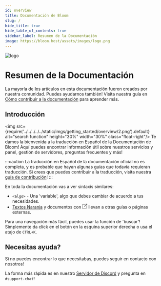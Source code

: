 ```yaml
---
id: overview
title: Documentación de Bloom
slug: /
hide_title: true
hide_table_of_contents: true
sidebar_label: Resumen de la Documentación
image: https://bloom.host/assets/images/logo.png
---
```


<div class="text--center">
<img src="https://bloom.host/logo-white.svg" alt="logo" height="50%" width="50%"/>
<h1>Resumen de la Documentación</h1>
</div>

La mayoría de los artículos en esta documentación fueron creados por nuestra comunidad. Puedes ayudarnos también!
Visita nuestra guía en [Cómo contribuir a la documentación](https://docs.bloom.host/extras/contributing) para aprender más.

## Introducción
<img src={require('../../../../../static/imgs/getting_started/overview/2.png').default} alt="search function" height="30%" width="30%" class="float-right"/>
Te damos la bienvenida a la traducción en Español de la Documentación de Bloom! Aquí puedes encontrar información útil
sobre nuestros servicios y panel, gestión de servidores, preguntas frecuentes y más!

:::caution
La traducción en Español de la documentación oficial no es completa, y es probable que hayan algunas guías que todavía
requieran traducción. Si crees que puedes contribuir a la traducción, visita nuestra [guía de contribución](https://docs.bloom.host/extras/contributing)!
:::

En toda la documentación vas a ver sintaxis similares:
- `<algo>` - Una 'variable', algo que debes cambiar de acuerdo a tus necesidades.
- [Textos Naranja](.) y documentos con ![icon](../../../../../static/imgs/getting_started/overview/1.png) llevan a
otras guías o páginas externas.

Para una navegación más fácil, puedes usar la función de 'buscar'! Simplemente da click en el botón en la esquina
superior derecha o usa el atajo de `CTRL+K`.

## Necesitas ayuda?

Si no puedes encontrar lo que necesitabas, puedes seguir en contacto con nosotros!

La forma más rápida es en nuestro [Servidor de Discord](https://discord.gg/bloom) y pregunta en `#support-chat`!
